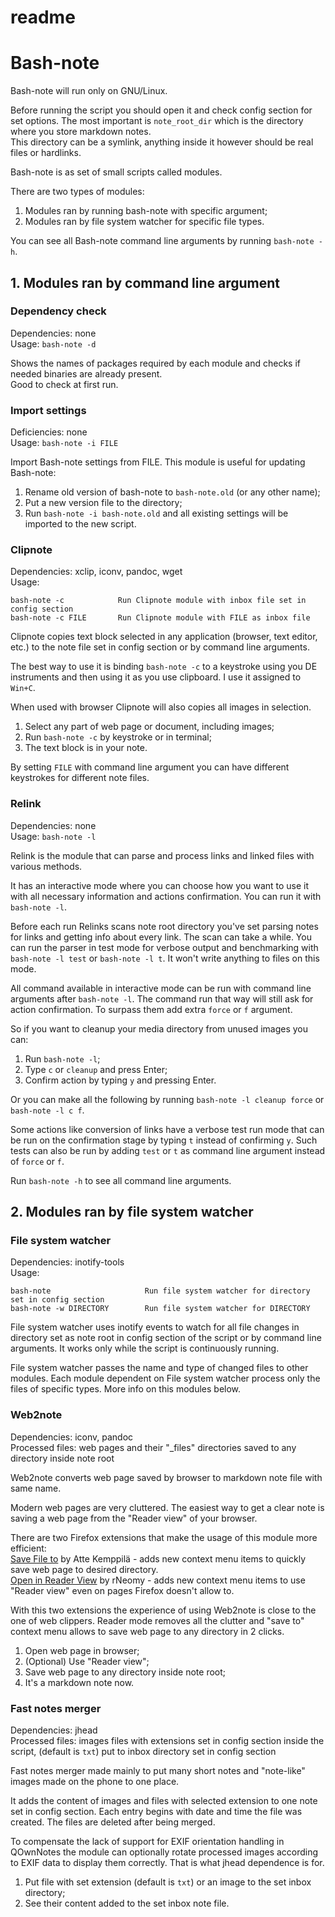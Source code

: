 readme
======

# Bash-note

Bash-note will run only on GNU/Linux.

Before running the script you should open it and check config section for set options. The most important is `note_root_dir` which is the directory where you store markdown notes.  
This directory can be a symlink, anything inside it however should be real files or hardlinks.

Bash-note is as set of small scripts called modules.

There are two types of modules:  
1) Modules ran by running bash-note with specific argument;  
2) Modules ran by file system watcher for specific file types.

You can see all Bash-note command line arguments by running `bash-note -h`.

## 1. Modules ran by command line argument 

### Dependency check
Dependencies: none  
Usage: `bash-note -d`

Shows the names of packages required by each module and checks if needed binaries are already present.  
Good to check at first run.

### Import settings
Deficiencies: none  
Usage: `bash-note -i FILE` 

Import Bash-note settings from FILE. This module is useful for updating Bash-note:  
1) Rename old version of bash-note to `bash-note.old` (or any other name);  
2) Put a new version file to the directory;  
3) Run `bash-note -i bash-note.old` and all existing settings will be imported to the new script.

### Clipnote
Dependencies: xclip, iconv, pandoc, wget  
Usage: 
```
bash-note -c            Run Clipnote module with inbox file set in config section
bash-note -c FILE       Run Clipnote module with FILE as inbox file
``` 

Clipnote copies text block selected in any application (browser, text editor, etc.) to the note file set in config section or by command line arguments. 

The best way to use it is binding `bash-note -c` to a keystroke using you DE instruments and then using it as you use clipboard. I use it assigned to `Win+C`.

When used with browser Clipnote will also copies all images in selection.

1) Select any part of web page or document, including images;  
2) Run `bash-note -c` by keystroke or in terminal;  
3) The text block is in your note. 

By setting `FILE` with command line argument you can have different keystrokes for different note files.

### Relink
Dependencies: none  
Usage: `bash-note -l`

Relink is the module that can parse and process links and linked files with various methods. 

It has an interactive mode where you can choose how you want to use it with all necessary information and actions confirmation. You can run it with `bash-note -l`. 

Before each run Relinks scans note root directory you've set parsing notes for links and getting info about every link. The scan can take a while. You can run the parser in test mode for verbose output and benchmarking with `bash-note -l test` or `bash-note -l t`. It won't write anything to files on this mode.

All command available in interactive mode can be run with command line arguments after `bash-note -l`. The command run that way will still ask for action confirmation. To surpass them add extra `force` or `f` argument.

So if you want to cleanup your media directory from unused images you can:  
1) Run `bash-note -l`;  
2) Type `c` or `cleanup` and press Enter;  
3) Confirm action by typing `y` and pressing Enter.

Or you can make all the following by running `bash-note -l cleanup force` or `bash-note -l c f`.

Some actions like conversion of links have a verbose test run mode that can be run on the confirmation stage by typing `t` instead of confirming `y`. Such tests can also be run by adding `test` or `t` as command line argument instead of `force` or `f`.

Run `bash-note -h` to see all command line arguments.

## 2. Modules ran by file system watcher

### File system watcher
Dependencies: inotify-tools  
Usage: 
```
bash-note                     Run file system watcher for directory set in config section 
bash-note -w DIRECTORY        Run file system watcher for DIRECTORY
```

File system watcher uses inotify events to watch for all file changes in directory set as note root in config section of the script or by command line arguments. It works only while the script is continuously running.

File system watcher passes the name and type of changed files to other modules. Each module dependent on File system watcher process only the files of specific types. More info on this modules below.

### Web2note
Dependencies: iconv, pandoc  
Processed files: web pages and their "_files" directories saved to any directory inside note root

Web2note converts web page saved by browser to markdown note file with same name. 

Modern web pages are very cluttered. The easiest way to get a clear note is saving a web page from the "Reader view" of your browser.

There are two Firefox extensions that make the usage of this module more efficient:  
[Save File to](https://addons.mozilla.org/ru/firefox/addon/save-file-to/) by Atte Kemppilä - adds new context menu items to quickly save web page to desired directory.  
[Open in Reader View](https://addons.mozilla.org/ru/firefox/addon/reader-view/) by rNeomy - adds new context menu items to use "Reader view" even on pages Firefox doesn't allow to. 

With this two extensions the experience of using Web2note is close to the one of web clippers. Reader mode removes all the clutter and "save to" context menu allows to save web page to any directory in 2 clicks.

1) Open web page in browser;  
2) (Optional) Use "Reader view";  
3) Save web page to any directory inside note root;  
4) It's a markdown note now.

### Fast notes merger
Dependencies: jhead  
Processed files: images files with extensions set in config section inside the script, (default is `txt`) put to inbox directory set in config section

Fast notes merger made mainly to put many short notes and "note-like" images made on the phone to one place. 

It adds the content of images and files with selected extension to one note set in config section. Each entry begins with date and time the file was created. The files are deleted after being merged.

To compensate the lack of support for EXIF orientation handling in QOwnNotes the module can optionally rotate processed images according to EXIF data to display them correctly. That is what jhead dependence is for.

1) Put file with set extension (default is `txt`) or an image to the set inbox directory;  
2) See their content added to the set inbox note file.
